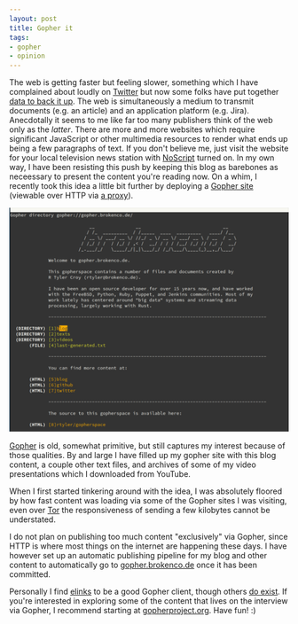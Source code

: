 ```yaml
---
layout: post
title: Gopher it
tags:
- gopher
- opinion
---
```


The web is getting faster but feeling slower, something which I have
complained about loudly on [Twitter](https://twitter.com/agentdero) but now
some folks have put together [data to back it
up](https://www.nngroup.com/articles/the-need-for-speed/). The web is
simultaneously a medium to transmit documents (e.g. an article) and an
application platform (e.g. Jira). Anecdotally it seems to me like far too many
publishers think of the web only as the _latter_. There are more and more
websites which require significant JavaScript or other multimedia resources to
render what ends up being a few paragraphs of text. If you don't believe me,
just visit the website for your local television news station with
[NoScript](https://noscript.net/) turned on. In my own way, I have been
resisting this push by keeping this blog as barebones as neceessary to present
the content you're reading now. On a whim, I recently took this idea a little
bit further by deploying a [Gopher site](gopher://gopher.brokenco.de/) (viewable over HTTP via [a proxy](https://gopher.floodgap.com/gopher/gw?a=gopher%3A%2F%2Fgopher.brokenco.de)).

![gopher.brokenco.de viewed with elinks](/images/post-images/2020-gopher/gopherspace.png)

[Gopher](https://en.wikipedia.org/wiki/Gopher_(protocol)) is old, somewhat
primitive, but still captures my interest because of those qualities. By and
large I have filled up my gopher site with this blog content, a couple other
text files, and archives of some of my video presentations which I
downloaded from YouTube.

When I first started tinkering around with the idea, I was absolutely floored
by how fast content was loading via some of the Gopher sites I was visiting,
even over [Tor](https://tor-project.org) the responsiveness of sending a few
kilobytes cannot be understated.

I do not plan on publishing too much content "exclusively" via Gopher, since
HTTP is where most things on the internet are happening these days. I have
however set up an automatic publishing pipeline for my blog and other content
to automatically go to [gopher.brokenco.de](gopher://gopher.brokenco.de) once
it has been committed.

Personally I find [elinks](http://elinks.or.cz/) to be a good Gopher client,
though others [do exist](https://github.com/xvxx/phetch). If you're interested
in exploring some of the content that lives on the interview via Gopher, I
recommend starting at [gopherproject.org](gopher://gopherproject.org). Have
fun! :)

